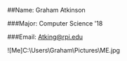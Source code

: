 ##Name: Graham Atkinson

###Major: Computer Science '18

###Email: Atking@rpi.edu

![Me]C:\Users\Graham\Pictures\ME.jpg



